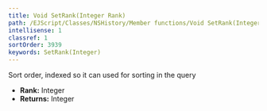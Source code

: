 ```yaml
---
title: Void SetRank(Integer Rank)
path: /EJScript/Classes/NSHistory/Member functions/Void SetRank(Integer p_0)
intellisense: 1
classref: 1
sortOrder: 3939
keywords: SetRank(Integer)
---
```



Sort order, indexed so it can used for sorting in the query



* **Rank:** Integer
* **Returns:** Integer


